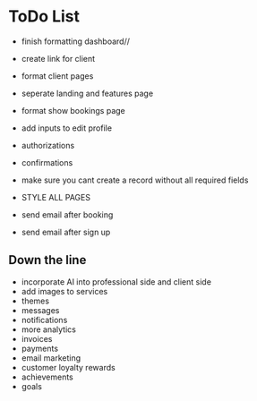 # ToDo List
- finish formatting dashboard//
- create link for client
- format client pages
- seperate landing and features page
- format show bookings page
- add inputs to edit profile



- authorizations
- confirmations
- make sure you cant create a record without all required fields

- STYLE ALL PAGES

- send email after booking
- send email after sign up

## Down the line
- incorporate AI into professional side and client side
- add images to services
- themes
- messages
- notifications
- more analytics
- invoices
- payments
- email marketing
- customer loyalty rewards
- achievements
- goals
